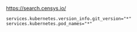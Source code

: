 https://search.censys.io/  
```
services.kubernetes.version_info.git_version="*"  
services.kubernetes.pod_names="*"
```
